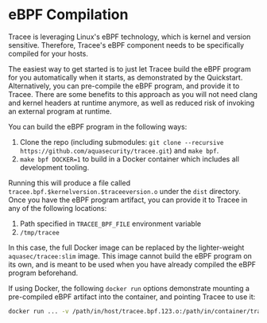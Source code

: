 # eBPF Compilation

Tracee is leveraging Linux's eBPF technology, which is kernel and version sensitive. Therefore, Tracee's eBPF component needs to be specifically compiled for your hosts.

The easiest way to get started is to just let Tracee build the eBPF program for you automatically when it starts, as demonstrated by the Quickstart.  
Alternatively, you can pre-compile the eBPF program, and provide it to Tracee. There are some benefits to this approach as you will not need clang and kernel headers at runtime anymore, as well as reduced risk of invoking an external program at runtime.

You can build the eBPF program in the following ways:

1. Clone the repo (including submodules: `git clone --recursive https://github.com/aquasecurity/tracee.git`) and `make bpf`.
2. `make bpf DOCKER=1` to build in a Docker container which includes all development tooling.

Running this will produce a file called `tracee.bpf.$kernelversion.$traceeversion.o` under the `dist` directory.  
Once you have the eBPF program artifact, you can provide it to Tracee in any of the following locations:

1. Path specified in `TRACEE_BPF_FILE` environment variable
2. `/tmp/tracee`

In this case, the full Docker image can be replaced by the lighter-weight `aquasec/tracee:slim` image. This image cannot build the eBPF program on its own, and is meant to be used when you have already compiled the eBPF program beforehand.

If using Docker, the following `docker run` options demonstrate mounting a pre-compiled eBPF artifact into the container, and pointing Tracee to use it:

```bash
docker run ... -v /path/in/host/tracee.bpf.123.o:/path/in/container/tracee.bpf.o -e TRACEE_BPF_FILE=/path/in/container/tracee.bpf.o aquasec/tracee
```

